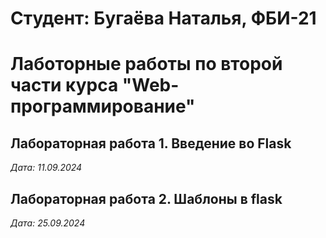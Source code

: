# Студент: Бугаёва Наталья, ФБИ-21

# Лаботорные работы по второй части курса "Web-программирование"

## Лабораторная работа 1. Введение во Flask

*Дата: 11.09.2024*

## Лабораторная работа 2. Шаблоны в flask
*Дата: 25.09.2024*
